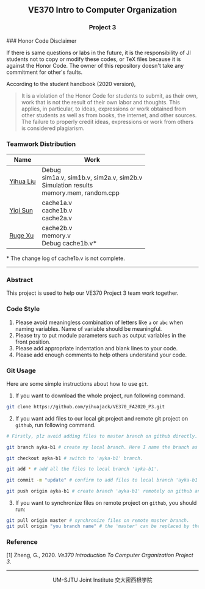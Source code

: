 <center>
	<h2>
		VE370 Intro to Computer Organization
	</h2>
</center> 
<center>
	<h3>
		Project 3
	</h3>
</center>
### Honor Code Disclaimer

If there is same questions or labs in the future, it is the responsibility of JI students not to copy or modify these codes, or TeX files because it is against the Honor Code. The owner of this repository doesn't take any commitment for other's faults.

According to the student handbook (2020 version),

> It is a violation of the Honor Code for students to submit, as their own, work that is not the result of their own labor and thoughts. This applies, in particular, to ideas, expressions or work obtained from other students as well as from books, the internet, and other sources. The failure to properly credit ideas, expressions or work from others is considered plagiarism.

### Teamwork Distribution

| Name                                            | Work                                                         |
| ----------------------------------------------- | ------------------------------------------------------------ |
| [Yihua Liu](https://github.com/yihuajack)       | Debug<br />sim1a.v, sim1b.v, sim2a.v, sim2b.v<br />Simulation results<br />memory.mem, random.cpp |
| [Yiqi Sun](https://github.com/TogetherWithYiQi) | cache1a.v<br />cache1b.v<br />cache2a.v                      |
| [Ruge Xu](https://github.com/schrodinger95)     | cache2b.v<br />memory.v<br />Debug cache1b.v*                |

\* The change log of cache1b.v is not complete.

*****

### Abstract

This project is used to help our VE370 Project 3 team work together. 

### Code Style

1. Please avoid meaningless combination of letters like `a` or `abc` when naming variables. Name of variable should be meaningful. 
2. Please try to put module parameters such as output variables in the front position.
3. Please add appropriate indentation and blank lines to your code.
4. Please add enough comments to help others understand your code.

### Git Usage

Here are some simple instructions about how to use `git`.

1. If you want to download the whole project, run following command.

```bash
git clone https://github.com/yihuajack/VE370_FA2020_P3.git
```

2. If you want add files to our local git project and remote git project on `github`, run following command.

```bash
# Firstly, plz avoid adding files to master branch on github directly. You can create your own branch locally and remotely.

git branch ayka-b1 # create my local branch. Here I name the branch as 'ayka-b1'. If you have already created a branch, you can jump to next command.

git checkout ayka-b1 # switch to 'ayka-b1' branch.

git add * # add all the files to local branch 'ayka-b1'.

git commit -m "update" # confirm to add files to local branch 'ayka-b1'

git push origin ayka-b1 # create branch 'ayka-b1' remotely on github and copy your the content on your local branch 'ayka-b1' to the remote 'ayka-b1'.
```

3. If you want to synchronize files on remote project on `github`, you should run:

```bash
git pull origin master # synchronize files on remote master branch.
git pull origin "you branch name" # the 'master' can be replaced by the name of the other branch created on remote project on github, then you can synchronize files on the specific remote branch.
```

### Reference

[1] Zheng, G., 2020. *Ve370 Introduction To Computer Organization Project 3*.

---------------------------------------------------------------

<center>
    UM-SJTU Joint Institute 交大密西根学院
</center>
